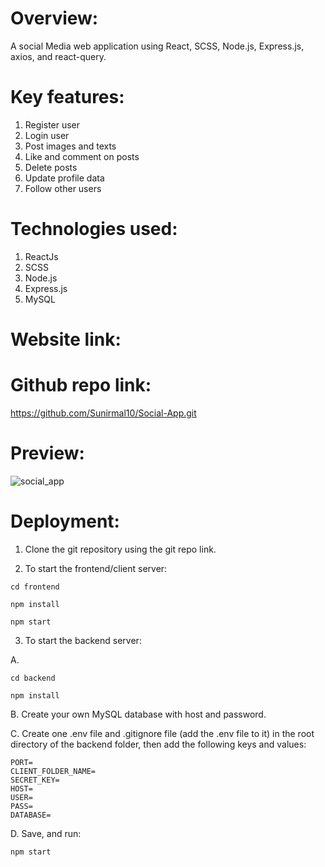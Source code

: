 # Overview:

A social Media web application using React, SCSS, Node.js, Express.js, axios, and react-query.

# Key features:

1. Register user
2. Login user
3. Post images and texts
4. Like and comment on posts
5. Delete posts
6. Update profile data
7. Follow other users

# Technologies used:

1. ReactJs
2. SCSS
3. Node.js
4. Express.js
5. MySQL

# Website link:

# Github repo link:

https://github.com/Sunirmal10/Social-App.git

# Preview:

![social_app](https://github.com/Sunirmal10/Social-App/assets/119140881/f857a1ef-d48b-4d8f-9935-01feec7dab0d)


# Deployment:

1. Clone the git repository using the git repo link.

2. To start the frontend/client server:

 ```
cd frontend
```

```
npm install
```

```
npm start
```

3. To start the backend server:

A. 

```
cd backend
```

```
npm install
```

B. Create your own MySQL database with host and password.

C. Create one .env file and .gitignore file (add the .env file to it) in the root directory of the backend folder, then add the following keys and values:

```
PORT=
CLIENT_FOLDER_NAME=
SECRET_KEY=
HOST=
USER=
PASS=
DATABASE=
```
D. Save, and run:

```
npm start
```

